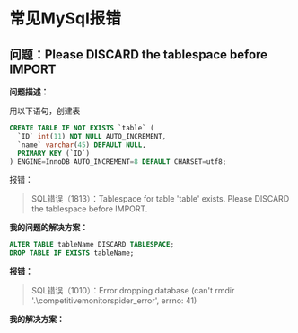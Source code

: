 # 常见MySql报错

## 问题：Please DISCARD the tablespace before IMPORT

**问题描述：**

用以下语句，创建表

```sql
CREATE TABLE IF NOT EXISTS `table` (
  `ID` int(11) NOT NULL AUTO_INCREMENT,
  `name` varchar(45) DEFAULT NULL,
  PRIMARY KEY (`ID`)
) ENGINE=InnoDB AUTO_INCREMENT=8 DEFAULT CHARSET=utf8;
```

报错：

> SQL错误（1813）：Tablespace for table 'table' exists. Please DISCARD the tablespace before IMPORT.



**我的问题的解决方案：**

```sql
ALTER TABLE tableName DISCARD TABLESPACE;
DROP TABLE IF EXISTS tableName;
```





**报错：**

> SQL错误（1010）：Error dropping database (can't rmdir '.\competitivemonitorspider_error', errno: 41)



**我的解决方案：**